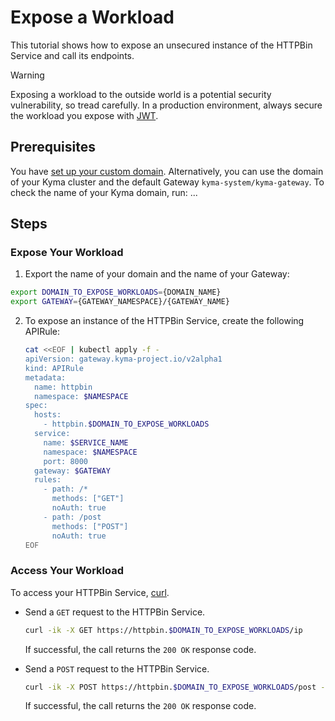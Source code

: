 # Expose a Workload

This tutorial shows how to expose an unsecured instance of the HTTPBin Service and call its endpoints.

> [!WARNING]
>  Exposing a workload to the outside world is a potential security vulnerability, so tread carefully. In a production environment, always secure the workload you expose with [JWT](../../01-50-expose-and-secure-a-workload/v2alpha1/01-52-expose-and-secure-workload-jwt.md).

## Prerequisites

You have [set up your custom domain](../../01-10-setup-custom-domain-for-workload.md). Alternatively, you can use the domain of your Kyma cluster and the default Gateway `kyma-system/kyma-gateway`. To check the name of your Kyma domain, run: ...

## Steps

### Expose Your Workload

1. Export the name of your domain and the name of your Gateway:

  ```bash
  export DOMAIN_TO_EXPOSE_WORKLOADS={DOMAIN_NAME}
  export GATEWAY={GATEWAY_NAMESPACE}/{GATEWAY_NAME}
  ```

2. To expose an instance of the HTTPBin Service, create the following APIRule:

    ```bash
    cat <<EOF | kubectl apply -f -
    apiVersion: gateway.kyma-project.io/v2alpha1
    kind: APIRule
    metadata:
      name: httpbin
      namespace: $NAMESPACE
    spec:
      hosts:
        - httpbin.$DOMAIN_TO_EXPOSE_WORKLOADS
      service:
        name: $SERVICE_NAME
        namespace: $NAMESPACE
        port: 8000
      gateway: $GATEWAY
      rules:
        - path: /*
          methods: ["GET"]
          noAuth: true
        - path: /post
          methods: ["POST"]
          noAuth: true
    EOF
    ```

### Access Your Workload

To access your HTTPBin Service, [curl](https://curl.se).

- Send a `GET` request to the HTTPBin Service.

  ```bash
  curl -ik -X GET https://httpbin.$DOMAIN_TO_EXPOSE_WORKLOADS/ip
  ```
  If successful, the call returns the `200 OK` response code.

- Send a `POST` request to the HTTPBin Service.

  ```bash
  curl -ik -X POST https://httpbin.$DOMAIN_TO_EXPOSE_WORKLOADS/post -d "test data"
  ```
  If successful, the call returns the `200 OK` response code.